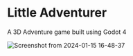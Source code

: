 # Little Adventurer

A 3D Adventure game built using Godot 4

![Screenshot from 2024-01-15 16-48-37](https://github.com/osayami/Little-Adventurer/assets/24865842/d057c6e5-e1c1-4d1f-a3e9-bb6aea2612a9)


